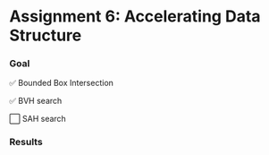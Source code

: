 # Assignment 6: Accelerating Data Structure

### Goal

:white_check_mark: ​Bounded Box Intersection

:white_check_mark: BVH search

:white_large_square: SAH search

### Results

